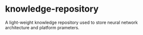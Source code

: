 # knowledge-repository
A light-weight knowledge repository used to store neural network architecture and platform prameters.
